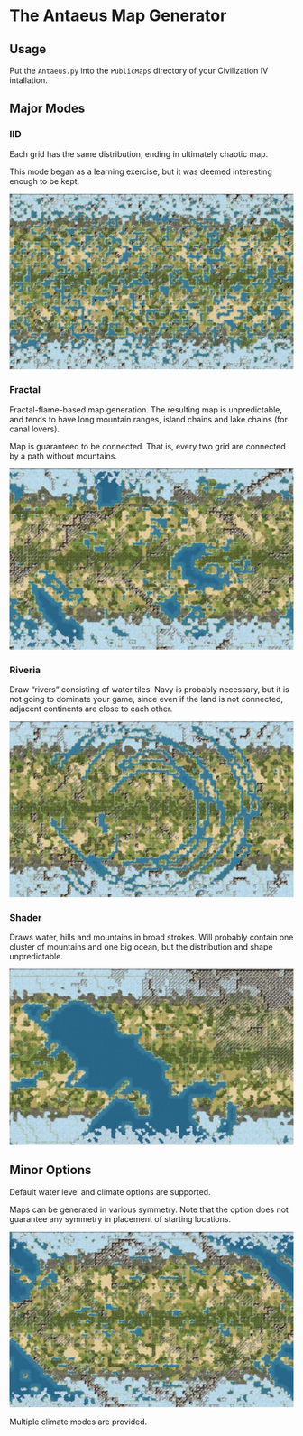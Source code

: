 The Antaeus Map Generator
=========================

## Usage
Put the `Antaeus.py` into the `PublicMaps` directory of your Civilization IV intallation.

## Major Modes

### IID
Each grid has the same distribution, ending in ultimately chaotic map.

This mode began as a learning exercise, but it was deemed interesting enough to be kept.

![IID Example](https://raw.githubusercontent.com/ahyangyi/Civ4-mapgen/master/images/iid.jpg)

### Fractal
Fractal-flame-based map generation. The resulting map is unpredictable, and tends to have long mountain ranges, island chains and lake chains (for canal lovers).

Map is guaranteed to be connected. That is, every two grid are connected by a path without mountains.

![Fractal Example](https://raw.githubusercontent.com/ahyangyi/Civ4-mapgen/master/images/fractal.jpg)

### Riveria
Draw “rivers” consisting of water tiles. Navy is probably necessary, but it is not going to dominate your game, since even if the land is not connected, adjacent continents are close to each other.

![Riveria Example](https://raw.githubusercontent.com/ahyangyi/Civ4-mapgen/master/images/riveria.jpg)

### Shader
Draws water, hills and mountains in broad strokes. Will probably contain one cluster of mountains and one big ocean, but the distribution and shape unpredictable.

![Shader Example](https://raw.githubusercontent.com/ahyangyi/Civ4-mapgen/master/images/shader.jpg)

## Minor Options
Default water level and climate options are supported.

Maps can be generated in various symmetry. Note that the option does not guarantee any symmetry in placement of starting locations.

![2-way rotational symmetry](https://raw.githubusercontent.com/ahyangyi/Civ4-mapgen/master/images/symmetry.jpg)

Multiple climate modes are provided.
